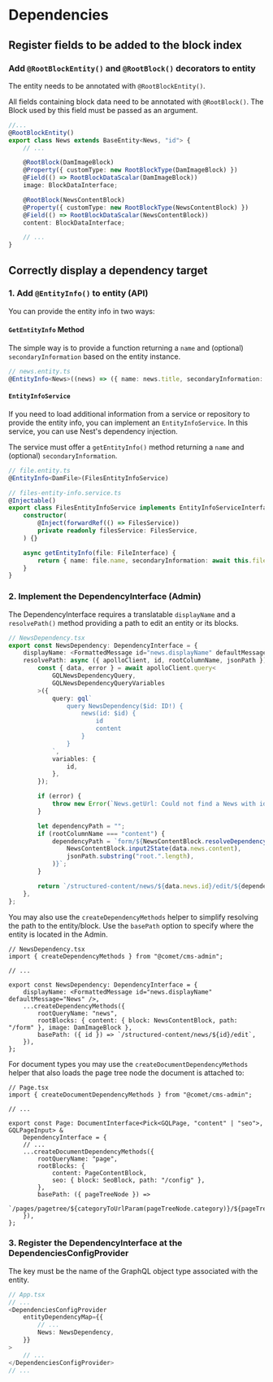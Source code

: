 # Dependencies

## Register fields to be added to the block index

### Add `@RootBlockEntity()` and `@RootBlock()` decorators to entity

The entity needs to be annotated with `@RootBlockEntity()`.

All fields containing block data need to be annotated with `@RootBlock()`. The Block used by this field must be passed as an argument.

```ts
//...
@RootBlockEntity()
export class News extends BaseEntity<News, "id"> {
    // ...

    @RootBlock(DamImageBlock)
    @Property({ customType: new RootBlockType(DamImageBlock) })
    @Field(() => RootBlockDataScalar(DamImageBlock))
    image: BlockDataInterface;

    @RootBlock(NewsContentBlock)
    @Property({ customType: new RootBlockType(NewsContentBlock) })
    @Field(() => RootBlockDataScalar(NewsContentBlock))
    content: BlockDataInterface;

    // ...
}
```

## Correctly display a dependency target

### 1. Add `@EntityInfo()` to entity (API)

You can provide the entity info in two ways:

#### `GetEntityInfo` Method

The simple way is to provide a function returning a `name` and (optional) `secondaryInformation` based on the entity instance.

```ts
// news.entity.ts
@EntityInfo<News>((news) => ({ name: news.title, secondaryInformation: news.slug }))
```

#### `EntityInfoService`

If you need to load additional information from a service or repository to provide the entity info, you can implement an `EntityInfoService`. In this service, you can use Nest's dependency injection.

The service must offer a `getEntityInfo()` method returning a `name` and (optional) `secondaryInformation`.

```ts
// file.entity.ts
@EntityInfo<DamFile>(FilesEntityInfoService)
```

```ts
// files-entity-info.service.ts
@Injectable()
export class FilesEntityInfoService implements EntityInfoServiceInterface<FileInterface> {
    constructor(
        @Inject(forwardRef(() => FilesService))
        private readonly filesService: FilesService,
    ) {}

    async getEntityInfo(file: FileInterface) {
        return { name: file.name, secondaryInformation: await this.filesService.getDamPath(file) };
    }
}
```

### 2. Implement the DependencyInterface (Admin)

The DependencyInterface requires a translatable `displayName` and a `resolvePath()` method providing a path to edit an entity or its blocks.

```ts
// NewsDependency.tsx
export const NewsDependency: DependencyInterface = {
    displayName: <FormattedMessage id="news.displayName" defaultMessage="News" />,
    resolvePath: async ({ apolloClient, id, rootColumnName, jsonPath }) => {
        const { data, error } = await apolloClient.query<
            GQLNewsDependencyQuery,
            GQLNewsDependencyQueryVariables
        >({
            query: gql`
                query NewsDependency($id: ID!) {
                    news(id: $id) {
                        id
                        content
                    }
                }
            `,
            variables: {
                id,
            },
        });

        if (error) {
            throw new Error(`News.getUrl: Could not find a News with id ${id}`);
        }

        let dependencyPath = "";
        if (rootColumnName === "content") {
            dependencyPath = `form/${NewsContentBlock.resolveDependencyPath(
                NewsContentBlock.input2State(data.news.content),
                jsonPath.substring("root.".length),
            )}`;
        }

        return `/structured-content/news/${data.news.id}/edit/${dependencyPath}`;
    },
};
```

You may also use the `createDependencyMethods` helper to simplify resolving the path to the entity/block. Use the `basePath` option to specify where the entity is located in the Admin.

```tsx
// NewsDependency.tsx
import { createDependencyMethods } from "@comet/cms-admin";

// ...

export const NewsDependency: DependencyInterface = {
    displayName: <FormattedMessage id="news.displayName" defaultMessage="News" />,
    ...createDependencyMethods({
        rootQueryName: "news",
        rootBlocks: { content: { block: NewsContentBlock, path: "/form" }, image: DamImageBlock },
        basePath: ({ id }) => `/structured-content/news/${id}/edit`,
    }),
};
```

For document types you may use the `createDocumentDependencyMethods` helper that also loads the page tree node the document is attached to:

```tsx
// Page.tsx
import { createDocumentDependencyMethods } from "@comet/cms-admin";

// ...

export const Page: DocumentInterface<Pick<GQLPage, "content" | "seo">, GQLPageInput> &
    DependencyInterface = {
    // ...
    ...createDocumentDependencyMethods({
        rootQueryName: "page",
        rootBlocks: {
            content: PageContentBlock,
            seo: { block: SeoBlock, path: "/config" },
        },
        basePath: ({ pageTreeNode }) =>
            `/pages/pagetree/${categoryToUrlParam(pageTreeNode.category)}/${pageTreeNode.id}/edit`,
    }),
};
```

### 3. Register the DependencyInterface at the DependenciesConfigProvider

The key must be the name of the GraphQL object type associated with the entity.

```ts
// App.tsx
// ...
<DependenciesConfigProvider
    entityDependencyMap={{
        // ...
        News: NewsDependency,
    }}
>
    // ...
</DependenciesConfigProvider>
// ...
```
